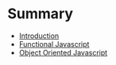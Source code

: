 # Summary

* [Introduction](README.md)
* [Functional Javascript](functional/readme.md)
* [Object Oriented Javascript](oojs/readme.md)

